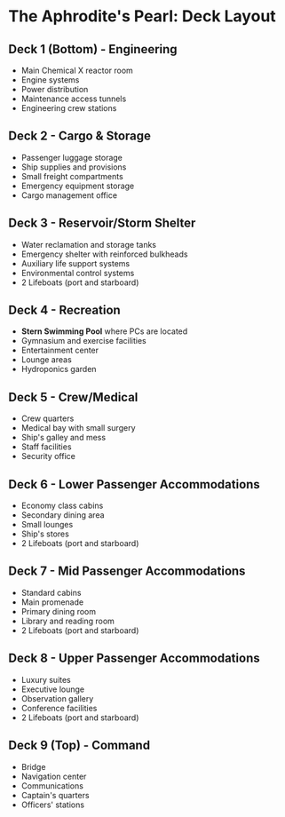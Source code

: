 # The Aphrodite's Pearl: Deck Layout

## Deck 1 (Bottom) - Engineering

* Main Chemical X reactor room
* Engine systems
* Power distribution
* Maintenance access tunnels
* Engineering crew stations

## Deck 2 - Cargo & Storage

* Passenger luggage storage
* Ship supplies and provisions
* Small freight compartments
* Emergency equipment storage
* Cargo management office

## Deck 3 - Reservoir/Storm Shelter

* Water reclamation and storage tanks
* Emergency shelter with reinforced bulkheads
* Auxiliary life support systems
* Environmental control systems
* 2 Lifeboats (port and starboard)

## Deck 4 - Recreation

* **Stern Swimming Pool** where PCs are located
* Gymnasium and exercise facilities
* Entertainment center
* Lounge areas
* Hydroponics garden

## Deck 5 - Crew/Medical

* Crew quarters
* Medical bay with small surgery
* Ship's galley and mess
* Staff facilities
* Security office

## Deck 6 - Lower Passenger Accommodations

* Economy class cabins
* Secondary dining area
* Small lounges
* Ship's stores
* 2 Lifeboats (port and starboard)

## Deck 7 - Mid Passenger Accommodations

* Standard cabins
* Main promenade
* Primary dining room
* Library and reading room
* 2 Lifeboats (port and starboard)

## Deck 8 - Upper Passenger Accommodations

* Luxury suites
* Executive lounge
* Observation gallery
* Conference facilities
* 2 Lifeboats (port and starboard)

## Deck 9 (Top) - Command

* Bridge
* Navigation center
* Communications
* Captain's quarters
* Officers' stations
